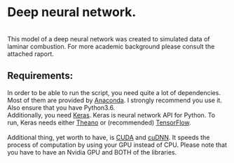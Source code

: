# Deep neural network.
<br /> 
This model of a deep neural network was created to simulated data of laminar combustion. For more academic background please consult the 
attached raport. 

## Requirements:

In order to be able to run the script, you need quite a lot of dependencies. Most of them are provided by
[Anaconda](https://www.continuum.io/downloads). I strongly recommend you use it. Also ensure that you have Python3.6.<br />
Additionally, you need [Keras](https://keras.io/). Keras is neural network API for Python. To run, Keras needs either 
[Theano](https://github.com/Theano/Theano) or (recommended) [TensorFlow](https://github.com/tensorflow/tensorflow).
<br />
<br />
Additional thing, yet worth to have, is [CUDA](https://developer.nvidia.com/cuda-zone) and [cuDNN](https://developer.nvidia.com/cudnn).
It speeds the process of computation by using your GPU instead of CPU. Please note that you have to have an Nvidia GPU and BOTH
of the libraries.
